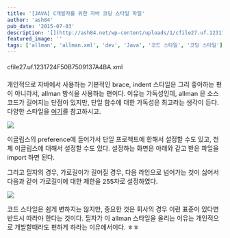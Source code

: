 ```yaml
---
title: '[JAVA] C개발자를 위한 자바 코딩 스타일 파일'
author: 'ash84'
pub_date: '2015-07-03'
description: '[](http://ash84.net/wp-content/uploads/1/cfile27.uf.1231724F50B7509137A4BA.xml)cfile27.uf.1231724F50B7509137A4BA.xml'
featured_image: ''
tags: ['allman', 'allman.xml', 'dev', 'Java', '코드 스타일', '코딩 스타일']
---
```



<span style="font-size: 11pt;">  
</span>

[](http://ash84.net/wp-content/uploads/1/cfile27.uf.1231724F50B7509137A4BA.xml)cfile27.uf.1231724F50B7509137A4BA.xml<span style="font-size: 11pt; line-height: 2; text-align: justify;">  
</span>

<span style="text-align: justify;"></span><span style="line-height: 2; font-size: 11pt; text-align: justify;"></span><span style="line-height: 2; font-size: 11pt; text-align: justify;"></span>

<span style="font-size: 11pt;">개인적으로 자바에서 사용하는 기본적인 brace, indent 스타일은 그리 좋아하는 편이 아니라서, allman 방식을 사용하는 편이다. 이유는 가독성인데, allman 은 소스코드가 길어지는 단점이 있지만, 단일 함수에 대한 가독성은 최고라는 생각이 든다. 다양한 스타일을 [여기](http://en.wikipedia.org/wiki/Indent_style)를 참고하시고. </span>

![](http://ash84.net/wp-content/uploads/1/cfile25.uf.16357E4050B75044025F1F.png)

<span style="font-size: 11pt;">이클립스의 preference에 들어가서 단일 프로젝트에 한해서 설정할 수도 있고, 전체 이클립스에 대해서 설정할 수도 있다. 설정하는 화면은 아래와 같고 받은 파일을 import 하면 된다. </span>

<span style="font-size: 11pt;">그리고 필자의 경우, 가로길이가 길어질 경우, 다음 라인으로 넘어가는 것이 싫어서 다음과 같이 가로길이에 대한 제한을 255자로 설정하였다. </span>

<span style="font-size: 11pt;">  
</span>

<span style="font-size: 11pt;"></span>

![](http://ash84.net/wp-content/uploads/1/cfile10.uf.205F894C50B7505D103127.png)

<span style="font-size: 11pt;">  
</span>

<span style="font-size: 11pt;">코드 스타일은 쉽게 변하지는 않지만, 중요한 것은 회사의 경우 이런 표준이 있다면 반드시 따라야 한다는 것이다. 필자가 이 allman 스타일을 올리는 이유는 개인적으로 개발할때라도 편하게 하라는 이유에서이다. ㅎㅎ </span>



